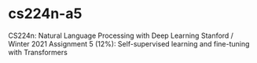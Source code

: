 # cs224n-a5
CS224n: Natural Language Processing with Deep Learning Stanford / Winter 2021 Assignment 5 (12%): Self-supervised learning and fine-tuning with Transformers
